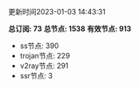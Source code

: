 更新时间2023-01-03 14:43:31

**总订阅: 73**
**总节点: 1538**
**有效节点: 913**
- ss节点: 390
- trojan节点: 229
- v2ray节点: 291
- ssr节点: 3
